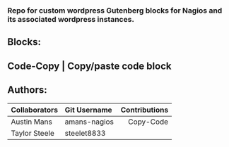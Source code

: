 ### Repo for custom wordpress Gutenberg blocks for Nagios and its associated wordpress instances.

## Blocks:
Code-Copy | Copy/paste code block
---
##  Authors: 
| Collaborators | Git Username | Contributions |
| :--- | :-- | --: |
| Austin Mans | amans-nagios | Copy-Code |
| Taylor Steele | steelet8833 |  |
